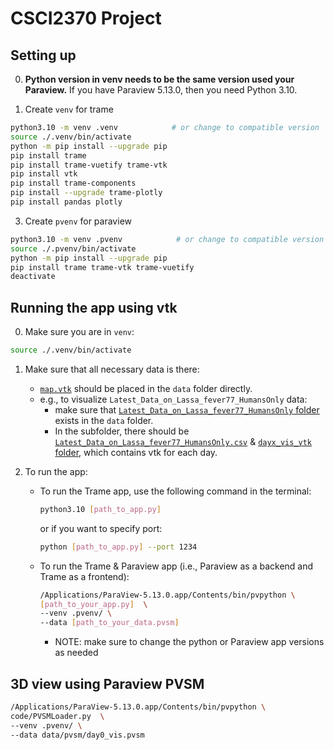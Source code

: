 # CSCI2370 Project

## Setting up
0. **Python version in venv needs to be the same version used your Paraview.** If you have Paraview 5.13.0, then you need Python 3.10.

1. Create `venv` for trame
```sh
python3.10 -m venv .venv            # or change to compatible version
source ./.venv/bin/activate
python -m pip install --upgrade pip
pip install trame
pip install trame-vuetify trame-vtk
pip install vtk
pip install trame-components
pip install --upgrade trame-plotly
pip install pandas plotly
```

3. Create `pvenv` for paraview
```sh
python3.10 -m venv .pvenv            # or change to compatible version
source ./.pvenv/bin/activate
python -m pip install --upgrade pip
pip install trame trame-vtk trame-vuetify
deactivate
```

## Running the app using vtk

0. Make sure you are in `venv`: 

```sh
source ./.venv/bin/activate
```

1. Make sure that all necessary data is there:
    * [`map.vtk`](data/map.vtk) should be placed in the `data` folder directly.
    * e.g., to visualize `Latest_Data_on_Lassa_fever77_HumansOnly` data:
        * make sure that [`Latest_Data_on_Lassa_fever77_HumansOnly` folder](data/Latest_Data_on_Lassa_fever77_HumansOnly) exists in the `data` folder.
        * In the subfolder, there should be [`Latest_Data_on_Lassa_fever77_HumansOnly.csv`](data/Latest_Data_on_Lassa_fever77_HumansOnly/Latest_Data_on_Lassa_fever77_HumansOnly.csv) & [`dayx_vis_vtk` folder](data/Latest_Data_on_Lassa_fever77_HumansOnly/dayx_vis_vtk), which contains vtk for each day.

2. To run the app:

    * To run the Trame app, use the following command in the terminal:
        ```sh
        python3.10 [path_to_app.py]
        ```

        or if you want to specify port:
        ```sh
        python [path_to_app.py] --port 1234
        ```

    * To run the Trame & Paraview app (i.e., Paraview as a backend and Trame as a frontend):
        ```sh
        /Applications/ParaView-5.13.0.app/Contents/bin/pvpython \
        [path_to_your_app.py]  \
        --venv .pvenv/ \
        --data [path_to_your_data.pvsm]
        ```
        * NOTE: make sure to change the python or Paraview app versions as needed



## 3D view using Paraview PVSM

```sh
/Applications/ParaView-5.13.0.app/Contents/bin/pvpython \
code/PVSMLoader.py  \
--venv .pvenv/ \
--data data/pvsm/day0_vis.pvsm
```